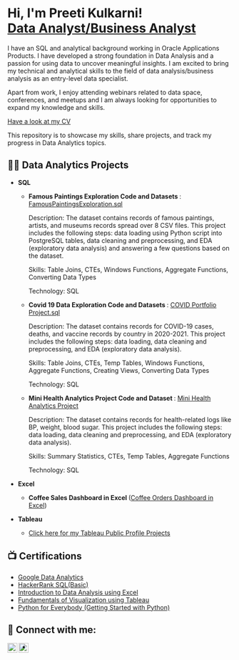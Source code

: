 <h1>Hi, I'm Preeti Kulkarni!<br/><a href="https://github.com/preetitorvi"></a> <a href="https://www.linkedin.com/in/preetikulkarnitorvi/">Data Analyst/Business Analyst</a></h1>
I have an SQL and analytical background working in Oracle Applications Products. I have developed a strong foundation in Data Analysis and a passion for using data to uncover meaningful insights. I am excited to bring my technical and analytical skills to the field of data analysis/business analysis as an entry-level data specialist. 

Apart from work, I enjoy attending webinars related to data space, conferences, and meetups and I am always looking for opportunities to expand my knowledge and skills. 

[Have a look at my CV](https://github.com/preetitorvi/preetitorvi/blob/main/Preeti_Kulkarni_DataAnalyst_Resume.pdf)

This repository is to showcase my skills, share projects, and track my progress in Data Analytics topics.

<h2>👨‍💻 Data Analytics Projects </h2>

- <b>SQL </b>
  - <b>Famous Paintings Exploration Code and Datasets </b>: [FamousPaintingsExploration.sql](https://github.com/preetitorvi/Portfolio-Projects/tree/main/Famous%20Paintings%20SQL%20Project)

     Description: The dataset contains records of famous paintings, artists, and museums records spread over 8 CSV files. This project includes the following steps: data loading using 
     Python script into PostgreSQL tables, data cleaning and preprocessing, and EDA (exploratory data analysis) and answering a few questions based on the dataset.

     Skills: Table Joins, CTEs, Windows Functions, Aggregate Functions, Converting Data Types

     Technology: SQL
    
  - <b>Covid 19 Data Exploration Code and Datasets </b>: [COVID Portfolio Project.sql](https://github.com/preetitorvi/Portfolio-Projects/tree/main/Covid%20Data%20Exploration)

     Description: The dataset contains records for COVID-19 cases, deaths, and vaccine records by country in 2020-2021. This project includes the following steps: data loading, data 
     cleaning and preprocessing, and EDA (exploratory data analysis).

     Skills: Table Joins, CTEs, Temp Tables, Windows Functions, Aggregate Functions, Creating Views, Converting Data Types

     Technology: SQL

   - <b>Mini Health Analytics Project Code and Dataset </b>: [Mini Health Analytics Project](https://github.com/preetitorvi/Portfolio-Projects/tree/main/SQL%20Project%20Health%20Analytics%20)

     Description: The dataset contains records for health-related logs like BP, weight, blood sugar. This project includes the following steps: data loading, data 
     cleaning and preprocessing, and EDA (exploratory data analysis).

     Skills: Summary Statistics, CTEs, Temp Tables, Aggregate Functions

     Technology: SQL 

- <b>Excel </b>
  - <b> Coffee Sales Dashboard in Excel </b>([Coffee Orders Dashboard in Excel](https://github.com/preetitorvi/Portfolio-Projects/tree/main/Coffee%20Orders%20Dashboard%20in%20Excel))
    
- <b>Tableau </b>
  - [Click here for my Tableau Public Profile Projects](https://public.tableau.com/app/profile/preetikulkarni/vizzes)


<h2>📺 Certifications</h2>

- [Google Data Analytics](https://www.coursera.org/account/accomplishments/professional-cert/HFAA887879Y6)
- [HackerRank SQL(Basic)](https://www.hackerrank.com/certificates/69a9f9f1cacc)
- [Introduction to Data Analysis using Excel](https://www.coursera.org/account/accomplishments/verify/GPLEGKK9U79T)
- [Fundamentals of Visualization using Tableau](https://www.coursera.org/account/accomplishments/verify/39HK6RDV4AVF)
- [Python for Everybody (Getting Started with Python)](https://www.coursera.org/account/accomplishments/verify/VAJQ55CVYHA2)

<h2> 🤳 Connect with me:</h2>

[<img align="left" alt="PreetiKulkarni | Tableau" width="22px" src="https://surveymonkey-assets.s3.amazonaws.com/papiasset/apps/logos/2e989404-aed0-41ea-9198-ddc1c76d7a4a" />][tableau]
[<img align="left" alt="PreetiKulkarni | LinkedIn" width="22px" src="https://cdn.jsdelivr.net/npm/simple-icons@v3/icons/linkedin.svg" />][linkedin]

[tableau]: https://public.tableau.com/app/profile/preetikulkarni/vizzes
[linkedin]: https://linkedin.com/in/preetikulkarnitorvi

<!--
**preetitorvi/preetitorvi** is a ✨ _special_ ✨ repository because its `README.md` (this file) appears on your GitHub profile.

Here are some ideas to get you started:

- 🔭 I’m currently working on ...
- 🌱 I’m currently learning ...
- 👯 I’m looking to collaborate on ...
- 🤔 I’m looking for help with ...
- 💬 Ask me about ...
- 📫 How to reach me: ...
- 😄 Pronouns: ...
- ⚡ Fun fact: ...
-->
- 
